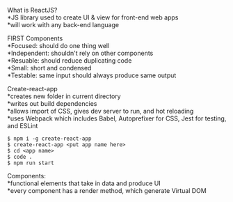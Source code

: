 What is ReactJS?  
  *JS library used to create UI & view for front-end web apps  
  *will work with any back-end language  
  
FIRST Components  
  *Focused: should do one thing well  
  *Independent: shouldn't rely on other components  
  *Resuable: should reduce duplicating code  
  *Small: short and condensed  
  *Testable: same input should always produce same output  
  

Create-react-app  
  *creates new folder in current directory  
  *writes out build dependencies  
  *allows import of CSS, gives dev server to run, and hot reloading  
  *uses Webpack which includes Babel, Autoprefixer for CSS, Jest for testing, and ESLint  
```  
$ npm i -g create-react-app
$ create-react-app <put app name here>
$ cd <app name>
$ code .
$ npm run start
```  
Components:  
  *functional elements that take in data and produce UI  
  *every component has a render method, which generate Virtual DOM  
